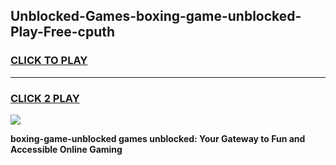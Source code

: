 
## Unblocked-Games-boxing-game-unblocked-Play-Free-cputh
<h3>
<a href="https://premium76.site?title=boxing-game-unblocked&ref=18A">CLICK TO PLAY</a></h3>
<hr>

<h3>
<a href="https://premium76.site?title=boxing-game-unblocked&ref=18A">CLICK 2 PLAY</a>
  
</h3>

<a href="https://premium76.site?title=boxing-game-unblocked&ref=18A"><img src="https://clearcache.store/games.png"></a>


**boxing-game-unblocked games unblocked: Your Gateway to Fun and Accessible Online Gaming**
